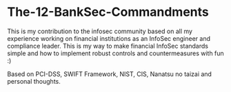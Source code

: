 # The-12-BankSec-Commandments
This is my contribution to the infosec community based on all my experience working on financial institutions as an InfoSec engineer and compliance leader. This is my way to make financial InfoSec standards simple and how to implement robust controls and countermeasures with fun :)

Based on PCI-DSS, SWIFT Framework, NIST, CIS, Nanatsu no taizai and personal thoughts.
